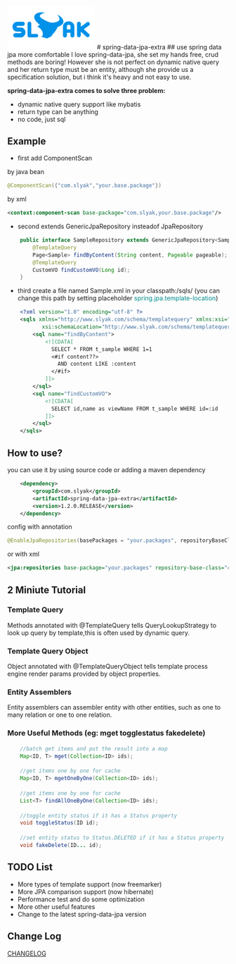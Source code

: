 <img src="./logo.png" width = "200" alt="SLYAK"/>
# spring-data-jpa-extra
## use spring data jpa more comfortable
I love spring-data-jpa, she set my hands free, crud methods are boring! However she is not perfect on dynamic native query and her return type must be an entity, although she provide us a specification solution, but i think it's heavy and not easy to use.

<b>spring-data-jpa-extra comes to solve three problem:</b>

- dynamic native query support like mybatis
- return type can be anything
- no code, just sql

## Example
- first add ComponentScan

by java bean
```java
@ComponentScan({"com.slyak","your.base.package"})
```

by xml
```xml
<context:component-scan base-package="com.slyak,your.base.package"/>
```


- second extends GenericJpaRepository insteadof JpaRepository

```java
	public interface SampleRepository extends GenericJpaRepository<Sample, Long> {
		@TemplateQuery
		Page<Sample> findByContent(String content, Pageable pageable);
		@TemplateQuery
		CustomVO findCustomVO(Long id);
	}
```

- third create a file named Sample.xml in your classpath:/sqls/ (you can change this path by setting placeholder <font color="#008B8B">spring.jpa.template-location</font>)

```xml
    <?xml version="1.0" encoding="utf-8" ?>
    <sqls xmlns="http://www.slyak.com/schema/templatequery" xmlns:xsi="http://www.w3.org/2001/XMLSchema-instance"
           xsi:schemaLocation="http://www.slyak.com/schema/templatequery http://www.slyak.com/schema/templatequery.xsd">
        <sql name="findByContent">
            <![CDATA[
              SELECT * FROM t_sample WHERE 1=1
              <#if content??>
                AND content LIKE :content
              </#if>
            ]]>
        </sql>
        <sql name="findCustomVO">
            <![CDATA[
              SELECT id,name as viewName FROM t_sample WHERE id=:id
            ]]>
        </sql>
    </sqls>
```

## How to use?

you can use it by using source code or adding a maven dependency

```xml
    <dependency>
        <groupId>com.slyak</groupId>
        <artifactId>spring-data-jpa-extra</artifactId>
        <version>1.2.0.RELEASE</version>
    </dependency>
```
config with annotation
```java
@EnableJpaRepositories(basePackages = "your.packages", repositoryBaseClass = GenericJpaRepositoryImpl.class, repositoryFactoryBeanClass = GenericJpaRepositoryFactoryBean.class)
```

or with xml
```xml
<jpa:repositories base-package="your.packages" repository-base-class="com.slyak.spring.jpa.GenericJpaRepositoryImpl" repository-factory-bean-class="com.slyak.spring.jpa.GenericJpaRepositoryFactoryBean"/>
```

## 2 Miniute Tutorial

### Template Query
Methods annotated with @TemplateQuery tells QueryLookupStrategy to look up query by template,this is often used by dynamic query.

### Template Query Object
Object annotated with @TemplateQueryObject tells template process engine render params provided by object properties.

### Entity Assemblers
Entity assemblers can assembler entity with other entities, such as one to many relation or one to one relation.


### More Useful Methods (eg: mget togglestatus fakedelete)

```java
    //batch get items and put the result into a map
    Map<ID, T> mget(Collection<ID> ids);
    
    //get items one by one for cache
    Map<ID, T> mgetOneByOne(Collection<ID> ids);
    
    //get items one by one for cache
    List<T> findAllOneByOne(Collection<ID> ids);
    
    //toggle entity status if it has a Status property
    void toggleStatus(ID id);
    
    //set entity status to Status.DELETED if it has a Status property
    void fakeDelete(ID... id);
```


## TODO List
- More types of template support (now freemarker)
- More JPA comparison support (now hibernate)
- Performance test and do some optimization
- More other useful features
- Change to the latest spring-data-jpa version

## Change Log
[CHANGELOG](./CHANGELOG.md)
